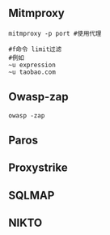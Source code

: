 ## Mitmproxy

```shell
mitmproxy -p port #使用代理

#f命令 limit过滤
#例如
~u expression
~u taobao.com
```



## Owasp-zap

```shell
owasp -zap
```

## Paros

## Proxystrike

## SQLMAP

## NIKTO

